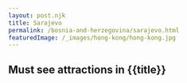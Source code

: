 ```yaml
---
layout: post.njk
title: Sarajevo
permalink: /bosnia-and-herzegovina/sarajevo.html
featuredImage: /_images/hong-kong/hong-kong.jpg
---
```

## Must see attractions in {{title}}
